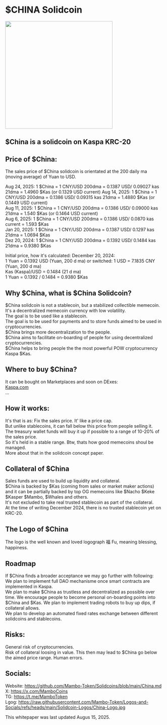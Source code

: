 # $CHINA Solidcoin
<img src="https://raw.githubusercontent.com/Mambo-Token/Logos-and-Socials/refs/heads/main/Solidcoin-Logos/China-Logo.jpg" width="340" height="340">  

## $China is a solidcoin on Kaspa KRC-20  

## Price of $China:   
The sales price of $China solidcoin is orientated at the 200 daily ma (moving average) of Yuan to USD.  

Aug 24, 2025:  1 $China = 1 CNY/USD 200dma = 0.1387 USD/ 0.09027 kas 21dma = 1.4960 $Kas (or 0.1329 USD current)
Aug 14, 2025:  1 $China = 1 CNY/USD 200dma = 0.1386 USD/ 0.09315 kas 21dma = 1.4880 $Kas (or 0.1449 USD current)  
Aug 11, 2025:  1 $China = 1 CNY/USD 200dma = 0.1386 USD/ 0.09000 kas 21dma = 1.540 $Kas (or 0.1464 USD current)  
Aug  6, 2025:  1 $China = 1 CNY/USD 200dma = 0.1386 USD/ 0.0870 kas current = 1.593 $Kas  
Jan 20, 2025:  1 $China = 1 CNY/USD 200dma = 0.1387 USD/ 0.1297 kas 21dma = 1.0694 $Kas  
Dez 20, 2024:  1 $China = 1 CNY/USD 200dma = 0.1392 USD/ 0.1484 kas 21dma = 0.9380 $Kas     

Initial price, how it's calculated: December 20, 2024:  
1 Yuan = 0.1392 USD  (Yuan, 200 d ma) or switched: 1 USD = 7.1835 CNY (Yuan, 200 d ma)  
Kas (Kaspa)/USD = 0.1484  (21 d ma)    
1 Yuan = 0.1392 / 0.1484 = 0.9380 $Kas  

## Why $China, what is $China Solidcoin?  

$China solidcoin is not a stablecoin, but a stabilized collectible memecoin.  
It's a decentralized memecoin currency with low volatility.  
The goal is to be used like a stablecoin.  
The goal is to be used for payments and to store funds aimed to be used in cryptocurrencies.  
$China brings more decentralization to the people.  
$China aims to facilitate on-boarding of people for using decentralized cryptocurrencies.  
$China helps to bring people the the most powerful POW cryptocurrency Kaspa $Kas.

## Where to buy $China?  

It can be bought on Marketplaces and soon on DExes:  
[Kaspa.com](https://kaspa.com/?ref=3Lt9YofQ)  
...
## How it works:  
It's that is as: Fix the sales price. It' like a price cap.  
But unlike stablecoins, it can fall below this price from people selling it.  
The treasury wallet funds will buy it up if possible to a range of 10-20% of the sales price.  
So it's held in a stable range. Btw, thats how good memecoins shoul be managed.  
More about that in the solidcoin concept paper.  

## Collateral of $China  
Sales funds are used to build up liquidity and collateral.  
$China is backed by $Kas (coming from sales or market maker actions)  
and it can be partially backed by top OG memecoins like $Nacho $Keke $Kasper $Mambo, $Whales and others.  
It's not excluded to take real trusted stablecoin as part of the collateral.  
At the time of writing December 2024, there is no trusted stablecoin yet on KRC-20.  

## The Logo of $China  
The logo is the well known and loved logograph 福 Fu, meaning blessing, happiness.  

## Roadmap  
If $China finds a broader acceptance we may go further with following:  
We plan to implement full DAO mechanisme once smart contracts are implemented in Kaspa.  
We plan to make $China as trustless and decentralized as possible over time.
We encourage people to become personal on-boarding points into $China and $Kas.
We plan to implement trading robots to buy up dips, if collateral allows.  
We plan to develop an automated fixed rates exchange between different solidcoins and stablecoins.  

## Risks:  
General risk of cryptocurrencies.    
Risk of collateral loosing in value. This then may lead to $China go below the aimed price range.
Human errors.   

## Socials:  
Website: https://github.com/Mambo-Token/Solidcoins/blob/main/China.md  
X: https://x.com/MamboCoins  
TG: https://t.me/MamboToken  
Lgog: https://raw.githubusercontent.com/Mambo-Token/Logos-and-Socials/refs/heads/main/Solidcoin-Logos/China-Logo.jpg  

This whitepaper was last updated Augus 15, 2025.  
